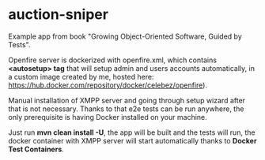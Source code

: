 # auction-sniper
Example app from book "Growing Object-Oriented Software, Guided by Tests".

Openfire server is dockerized with openfire.xml, which contains **&lt;autosetup&gt; tag** that will setup admin and users accounts automatically, in a custom image created by me, hosted here: https://hub.docker.com/repository/docker/celebez/openfire).

Manual installation of XMPP server and going through setup wizard after that is not necessary. Thanks to that e2e tests can be run anywhere, the only prerequisite is having Docker installed on your machine.

Just run **mvn clean install -U**, the app will be built and the tests will run, the docker container with XMPP server will start automatically thanks to **Docker Test Containers**.

